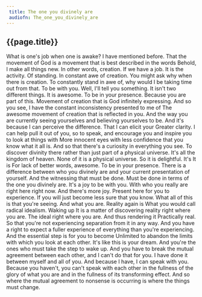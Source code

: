 ```yaml
---
 title: The one you divinely are
 audiofn: The_one_you_divinely_are
---
```


## {{page.title}}

What is one's job when one is awake? I have mentioned before. That the
movement of God is a movement that is best described in the words
Behold, I make all things new. In other words, creation. If we have a
job. It is the activity. Of standing. In constant awe of creation. You
might ask why when there is creation. To constantly stand in awe of, why
would I be taking time out from that. To be with you. Well, I'll tell
you something. It isn't two different things. It is awesome. To be in
your presence. Because you are part of this. Movement of creation that
is God infinitely expressing. And so you see, I have the constant
inconsistency presented to me of The awesome movement of creation that
is reflected in you. And the way you are currently seeing yourselves and
believing yourselves to be. And it's because I can perceive the
difference. That I can elicit your Greater clarity. I can help pull it
out of you, so to speak, and encourage you and inspire you to look at
things with More innocent eyes with less confidence that you know what
it all is. And so that there's a curiosity in everything you see. To
discover divinity there rather than just part of a physical universe.
It's all the kingdom of heaven. None of it is a physical universe. So it
is delightful. It's It is For lack of better words, awesome. To be in
your presence. There is a difference between who you divinely are and
your current presentation of yourself. And the witnessing that must be
done. Must be done in terms of the one you divinely are. It's a joy to
be with you. With who you really are right here right now. And there's
more joy. Present here for you to experience. If you will just become
less sure that you know. What all of this is that you're seeing. And
what you are. Reality again is What you would call radical idealism.
Waking up It is a matter of discovering reality right where you are. The
ideal right where you are. And thus rendering it Practically real. So
that you're not experiencing separation from it in any way. And you have
a right to expect a fuller experience of everything than you're
experiencing. And the essential step is for you to become Unlimited to
abandon the limits with which you look at each other. It's like this is
your dream. And you're the ones who must take the step to wake up. And
you have to break the mutual agreement between each other, and I can't
do that for you. I have done it between myself and all of you. And
because I have, I can speak with you. Because you haven't, you can't
speak with each other in the fullness of the glory of what you are and
in the fullness of its transforming effect. And so where the mutual
agreement to nonsense is occurring is where the things must change.

